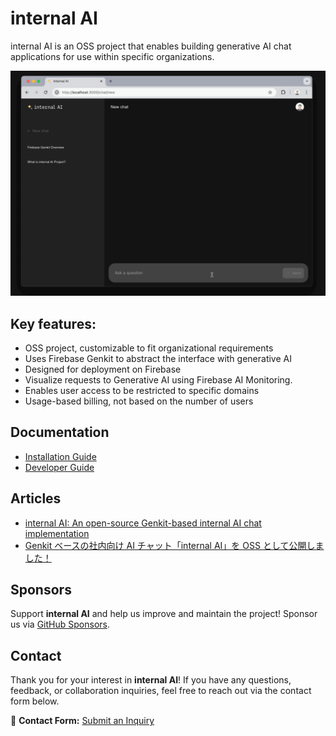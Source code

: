 # internal AI

internal AI is an OSS project that enables building generative AI chat applications for use within specific organizations.

![internal AI](https://github.com/tanabee/internal-ai/blob/main/docs/assets/internal-ai.gif?raw=true)

## Key features:

- OSS project, customizable to fit organizational requirements
- Uses Firebase Genkit to abstract the interface with generative AI
- Designed for deployment on Firebase
- Visualize requests to Generative AI using Firebase AI Monitoring.
- Enables user access to be restricted to specific domains
- Usage-based billing, not based on the number of users

## Documentation

- [Installation Guide](https://github.com/tanabee/internal-ai/blob/main/docs/installation-guide.md)
- [Developer Guide](https://github.com/tanabee/internal-ai/blob/main/docs/developer-guide.md)

## Articles

- [internal AI: An open-source Genkit-based internal AI chat implementation](https://medium.com/firebase-developers/internal-ai-a-genkit-based-internal-ai-chat-released-as-open-source-37795896a106)
- [Genkit ベースの社内向け AI チャット「internal AI」を OSS として公開しました！](https://zenn.dev/tanabee/articles/1729f53b9a3223)

## Sponsors

Support **internal AI** and help us improve and maintain the project!
Sponsor us via [GitHub Sponsors](https://github.com/sponsors/tanabee).

## Contact

Thank you for your interest in **internal AI**!
If you have any questions, feedback, or collaboration inquiries, feel free to reach out via the contact form below.

📩 **Contact Form:** [Submit an Inquiry](https://forms.gle/uuxRqBgwcdZ1rWq68)  